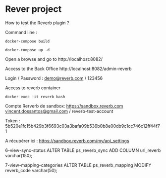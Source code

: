 # Rever project

How to test the Reverb plugin ?

Command line :

<code>docker-compose build</code>

<code>docker-compose up -d</code>

Open a browse and go to http://localhost:8082/

Access to the Back Office http://localhost:8082/admin-reverb

Login / Password : demo@reverb.com / 123456

Access to reverb container

<code>docker exec -it reverb bash</code>

Compte Rerverb de sandbox:
https://sandbox.reverb.com
vincent.dossantos@gmail.com / reverb-test-account

Token : 5b520e1fc15b429b3f6693c03a3bafa09b536b0b8e00db9c1cc746c12ff44f71

A récupérer ici : https://sandbox.reverb.com/my/api_settings

6-view-sync-status
ALTER TABLE ps_reverb_sync ADD COLUMN url_reverb varchar(150);

7-view-mapping-categories
ALTER TABLE ps_reverb_mapping MODIFY reverb_code varchar(50);